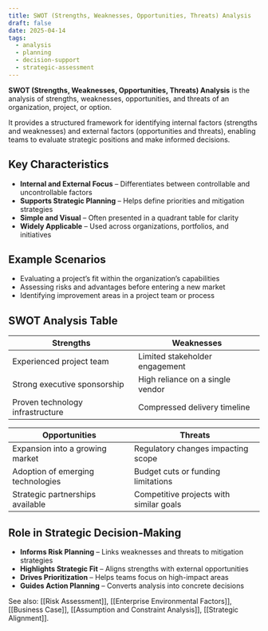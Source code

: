```yaml
---
title: SWOT (Strengths, Weaknesses, Opportunities, Threats) Analysis
draft: false
date: 2025-04-14
tags:
  - analysis
  - planning
  - decision-support
  - strategic-assessment
---
```


**SWOT (Strengths, Weaknesses, Opportunities, Threats) Analysis** is the analysis of strengths, weaknesses, opportunities, and threats of an organization, project, or option.

It provides a structured framework for identifying internal factors (strengths and weaknesses) and external factors (opportunities and threats), enabling teams to evaluate strategic positions and make informed decisions.

## Key Characteristics

- **Internal and External Focus** – Differentiates between controllable and uncontrollable factors  
- **Supports Strategic Planning** – Helps define priorities and mitigation strategies  
- **Simple and Visual** – Often presented in a quadrant table for clarity  
- **Widely Applicable** – Used across organizations, portfolios, and initiatives  

## Example Scenarios

- Evaluating a project’s fit within the organization’s capabilities  
- Assessing risks and advantages before entering a new market  
- Identifying improvement areas in a project team or process  

## SWOT Analysis Table

| Strengths                            | Weaknesses                          |
|--------------------------------------|--------------------------------------|
| Experienced project team             | Limited stakeholder engagement       |
| Strong executive sponsorship         | High reliance on a single vendor     |
| Proven technology infrastructure     | Compressed delivery timeline         |

| Opportunities                        | Threats                              |
|--------------------------------------|--------------------------------------|
| Expansion into a growing market      | Regulatory changes impacting scope   |
| Adoption of emerging technologies    | Budget cuts or funding limitations   |
| Strategic partnerships available     | Competitive projects with similar goals |

## Role in Strategic Decision-Making

- **Informs Risk Planning** – Links weaknesses and threats to mitigation strategies  
- **Highlights Strategic Fit** – Aligns strengths with external opportunities  
- **Drives Prioritization** – Helps teams focus on high-impact areas  
- **Guides Action Planning** – Converts analysis into concrete decisions  

See also: [[Risk Assessment]], [[Enterprise Environmental Factors]], [[Business Case]], [[Assumption and Constraint Analysis]], [[Strategic Alignment]].

